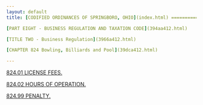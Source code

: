 ```yaml
---
layout: default 
title: [CODIFIED ORDINANCES OF SPRINGBORO, OHIO](index.html) =====================================================

[PART EIGHT - BUSINESS REGULATION AND TAXATION CODE](394aa412.html)

[TITLE TWO - Business Regulation](3966a412.html)

[CHAPTER 824 Bowling, Billiards and Pool](39dca412.html)

---
```


[824.01 LICENSE FEES.](39e9a412.html)

[824.02 HOURS OF OPERATION.](39eda412.html)

[824.99 PENALTY.](39f1a412.html)
